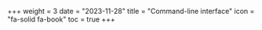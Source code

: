+++
weight = 3
date = "2023-11-28"
title = "Command-line interface"
icon = "fa-solid fa-book"
toc = true
+++

######